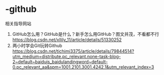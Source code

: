 # -github
相关指导网站 
1. GitHub怎么用？GitHub是什么？新手怎么用GitHub？图文并茂，不看都不行 https://blog.csdn.net/xllily_11/article/details/51330252
2. 两小时学会Git玩转Github
https://blog.csdn.net/tichimi3375/article/details/79844514?utm_medium=distribute.pc_relevant.none-task-blog-2~default~baidujs_baidulandingword~default-0.pc_relevant_aa&spm=1001.2101.3001.4242.1&utm_relevant_index=3
